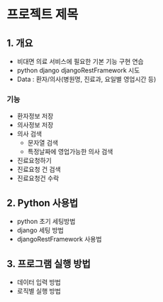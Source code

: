 # 프로젝트 제목

## 1. 개요
 - 비대면 의료 서비스에 필요한 기본 기능 구현 연습
 - python django djangoRestFramework 시도
 - Data : 환자/의사(병원명, 진료과, 요일별 영업시간 등)
 
### 기능
 - 환자정보 저장
 - 의사정보 저장 
 - 의사 검색
   - 문자열 검색
   - 특정날짜에 영업가능한 의사 검색
 - 진료요청하기
 - 진료요청 건 검색
 - 진료요청건 수락 

## 2. Python 사용법
 - python 초기 세팅방법
 - django 세팅 방법
 - djangoRestFramework 사용법

## 3. 프로그램 실행 방법
 - 데이터 입력 방법
 - 로직별 실행 방법
